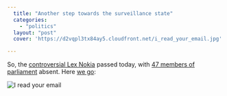 ```yaml
---
  title: "Another step towards the surveillance state"
  categories: 
    - "politics"
  layout: "post"
  cover: 'https://d2vqpl3tx84ay5.cloudfront.net/i_read_your_email.jpg'

---
```

<p>
So, the <a href="http://bergie.iki.fi/blog/lex_nokia-i_read_your_email/">controversial Lex Nokia</a> passed today, with <a href="http://www.eduskunta.fi/triphome/bin/thw.cgi/trip/?$%7BAPPL%7D=aanestysu&amp;$%7BBASE%7D=aanestysu&amp;$%7BTHWIDS%7D=3.28/1236172288_288779&amp;$%7Boohtml%7D=aax/hex5000&amp;$%7Bhtml%7D=aax/aax5000&amp;$%7Bsnhtml%7D=aax/aaxnosyn&amp;$%7Bsavehtml%7D=/thwfakta/aanestys/aax/aax.htm">47 members of parliament</a> absent. Here <a href="http://www.thinkgeek.com/tshirts-apparel/unisex/frustrations/31fb/">we go</a>:
</p><p>
<img src="https://d2vqpl3tx84ay5.cloudfront.net/i_read_your_email.jpg" alt="I read your email" /></p>
